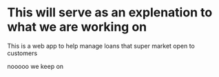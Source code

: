 # This will serve as an explenation to what we are working on

This is a web app to help manage loans that super market open to customers

nooooo
 we keep on 